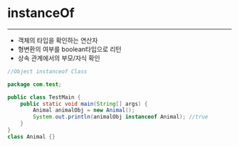 # instanceOf
---
- 객체의 타입을 확인하는 연산자
- 형변환의 여부를 boolean타입으로 리턴
- 상속 관계에서의 부모/자식 확인
  
```Java
//Object instanceof Class

package com.test;

public class TestMain {
    public static void main(String[] args) {
        Animal animalObj = new Animal();
        System.out.println(animalObj instanceof Animal); //true
    }
}
class Animal {}
```